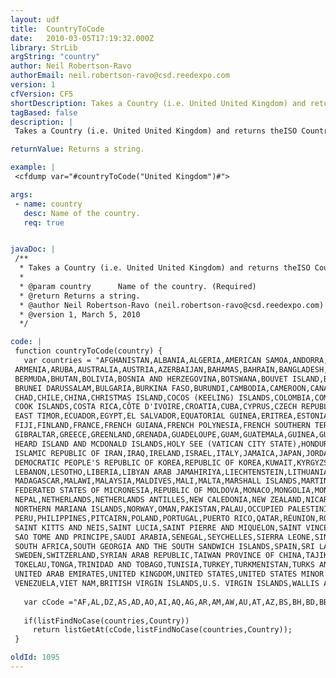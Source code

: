 ```yaml
---
layout: udf
title:  CountryToCode
date:   2010-03-05T17:19:32.000Z
library: StrLib
argString: "country"
author: Neil Robertson-Ravo
authorEmail: neil.robertson-ravo@csd.reedexpo.com
version: 1
cfVersion: CF5
shortDescription: Takes a Country (i.e. United United Kingdom) and returns theISO Country Name (i.e. GB).
tagBased: false
description: |
 Takes a Country (i.e. United United Kingdom) and returns theISO Country Name (i.e. GB). Simple reversal of the CodeToCountry UDF by delatush@yahoo.com.

returnValue: Returns a string.

example: |
 <cfdump var="#countryToCode("United Kingdom")#">

args:
 - name: country
   desc: Name of the country.
   req: true


javaDoc: |
 /**
  * Takes a Country (i.e. United United Kingdom) and returns theISO Country Name (i.e. GB).
  * 
  * @param country      Name of the country. (Required)
  * @return Returns a string. 
  * @author Neil Robertson-Ravo (neil.robertson-ravo@csd.reedexpo.com) 
  * @version 1, March 5, 2010 
  */

code: |
 function countryToCode(country) {
   var countries = "AFGHANISTAN,ALBANIA,ALGERIA,AMERICAN SAMOA,ANDORRA,ANGOLA,ANGUILLA,ANTARCTICA,ANTIGUA AND BARBUDA,ARGENTINA,
 ARMENIA,ARUBA,AUSTRALIA,AUSTRIA,AZERBAIJAN,BAHAMAS,BAHRAIN,BANGLADESH,BARBADOS,BELARUS,BELGIUM,BELIZE,BENIN,
 BERMUDA,BHUTAN,BOLIVIA,BOSNIA AND HERZEGOVINA,BOTSWANA,BOUVET ISLAND,BRAZIL,BRITISH INDIAN OCEAN TERRITORY,
 BRUNEI DARUSSALAM,BULGARIA,BURKINA FASO,BURUNDI,CAMBODIA,CAMEROON,CANADA,CAPE VERDE,CAYMAN ISLANDS,CENTRAL AFRICAN REPUBLIC,
 CHAD,CHILE,CHINA,CHRISTMAS ISLAND,COCOS (KEELING) ISLANDS,COLOMBIA,COMOROS,CONGO,THE DEMOCRATIC REPUBLIC OF THE CONGO,
 COOK ISLANDS,COSTA RICA,CÔTE D'IVOIRE,CROATIA,CUBA,CYPRUS,CZECH REPUBLIC,DENMARK,DJIBOUTI,DOMINICA,DOMINICAN REPUBLIC,
 EAST TIMOR,ECUADOR,EGYPT,EL SALVADOR,EQUATORIAL GUINEA,ERITREA,ESTONIA,ETHIOPIA,FALKLAND ISLANDS (MALVINAS),FAROE ISLANDS,
 FIJI,FINLAND,FRANCE,FRENCH GUIANA,FRENCH POLYNESIA,FRENCH SOUTHERN TERRITORIES,GABON,GAMBIA,GEORGIA,GERMANY,GHANA,
 GIBRALTAR,GREECE,GREENLAND,GRENADA,GUADELOUPE,GUAM,GUATEMALA,GUINEA,GUINEA-BISSAU,GUYANA,HAITI,
 HEARD ISLAND AND MCDONALD ISLANDS,HOLY SEE (VATICAN CITY STATE),HONDURAS,HONG KONG,HUNGARY,ICELAND,INDIA,INDONESIA,
 ISLAMIC REPUBLIC OF IRAN,IRAQ,IRELAND,ISRAEL,ITALY,JAMAICA,JAPAN,JORDAN,KAZAKSTAN,KENYA,KIRIBATI,
 DEMOCRATIC PEOPLE'S REPUBLIC OF KOREA,REPUBLIC OF KOREA,KUWAIT,KYRGYZSTAN,LAO PEOPLE'S DEMOCRATIC REPUBLIC,LATVIA,
 LEBANON,LESOTHO,LIBERIA,LIBYAN ARAB JAMAHIRIYA,LIECHTENSTEIN,LITHUANIA,LUXEMBOURG,MACAU,THE FORMER YUGOSLAV REPUBLIC OF MACEDONIA,
 MADAGASCAR,MALAWI,MALAYSIA,MALDIVES,MALI,MALTA,MARSHALL ISLANDS,MARTINIQUE,MAURITANIA,MAURITIUS,MAYOTTE,MEXICO,
 FEDERATED STATES OF MICRONESIA,REPUBLIC OF MOLDOVA,MONACO,MONGOLIA,MONTSERRAT,MOROCCO,MOZAMBIQUE,MYANMAR,NAMIBIA,NAURU,
 NEPAL,NETHERLANDS,NETHERLANDS ANTILLES,NEW CALEDONIA,NEW ZEALAND,NICARAGUA,NIGER,NIGERIA,NIUE,NORFOLK ISLAND,
 NORTHERN MARIANA ISLANDS,NORWAY,OMAN,PAKISTAN,PALAU,OCCUPIED PALESTINIAN TERRITORY,PANAMA,PAPUA NEW GUINEA,PARAGUAY,
 PERU,PHILIPPINES,PITCAIRN,POLAND,PORTUGAL,PUERTO RICO,QATAR,RÉUNION,ROMANIA,RUSSIAN FEDERATION,RWANDA,SAINT HELENA,
 SAINT KITTS AND NEIS,SAINT LUCIA,SAINT PIERRE AND MIQUELON,SAINT VINCENT AND THE GRENADINES,SAMOA,SAN MARINO,
 SAO TOME AND PRINCIPE,SAUDI ARABIA,SENEGAL,SEYCHELLES,SIERRA LEONE,SINGAPORE,SLOVAKIA,SLOVENIA,SOLOMON ISLANDS,SOMALIA,
 SOUTH AFRICA,SOUTH GEORGIA AND THE SOUTH SANDWICH ISLANDS,SPAIN,SRI LANKA,SUDAN,SURINAME,SVALBARD AND JAN MAYEN,SWAZILAND,
 SWEDEN,SWITZERLAND,SYRIAN ARAB REPUBLIC,TAIWAN PROVINCE OF CHINA,TAJIKISTAN,UNITED REPUBLIC OF TANZANIA,THAILAND,TOGO,
 TOKELAU,TONGA,TRINIDAD AND TOBAGO,TUNISIA,TURKEY,TURKMENISTAN,TURKS AND CAICOS ISLANDS,TUVALU,UGANDA,UKRAINE,
 UNITED ARAB EMIRATES,UNITED KINGDOM,UNITED STATES,UNITED STATES MINOR OUTLYING ISLANDS,URUGUAY,UZBEKISTAN,VANUATU,
 VENEZUELA,VIET NAM,BRITISH VIRGIN ISLANDS,U.S. VIRGIN ISLANDS,WALLIS AND FUTUNA,WESTERN SAHARA,YEMEN,YUGOSLAVIA,ZAMBIA,ZIMBABWE";
 
   var cCode ="AF,AL,DZ,AS,AD,AO,AI,AQ,AG,AR,AM,AW,AU,AT,AZ,BS,BH,BD,BB,BY,BE,BZ,BJ,BM,BT,BO,BA,BW,BV,BR,IO,BN,BG,BF,BI,KH,CM,CA,CV,KY,CF,TD,CL,CN,CX,CC,CO,KM,CG,CD,CK,CR,CI,HR,CU,CY,CZ,DK,DJ,DM,DO,TP,EC,EG,SV,GQ,ER,EE,ET,FK,FO,FJ,FI,FR,GF,PF,TF,GA,GM,GE,DE,GH,GI,GR,GL,GD,GP,GU,GT,GN,GW,GY,HT,HM,VA,HN,HK,HU,IS,IN,ID,IR,IQ,IE,IL,IT,JM,JP,JO,KZ,KE,KI,KP,KR,KW,KG,LA,LV,LB,LS,LR,LY,LI,LT,LU,MO,MK,MG,MW,MY,MV,ML,MT,MH,MQ,MR,MU,YT,MX,FM,MD,MC,MN,MS,MA,MZ,MM,NA,NR,NP,NL,AN,NC,NZ,NI,NE,NG,NU,NF,MP,NO,OM,PK,PW,PS,PA,PG,PY,PE,PH,PN,PL,PT,PR,QA,RE,RO,RU,RW,SH,KN,LC,PM,VC,WS,SM,ST,SA,SN,SC,SL,SG,SK,SI,SB,SO,ZA,GS,ES,LK,SD,SR,SJ,SZ,SE,CH,SY,TW,TJ,TZ,TH,TG,TK,TO,TT,TN,TR,TM,TC,TV,UG,UA,AE,GB,US,UM,UY,UZ,VU,VE,VN,VG,VI,WF,EH,YE,YU,ZM,ZW";
 
   if(listFindNoCase(countries,Country))
     return listGetAt(cCode,listFindNoCase(countries,Country));
 }

oldId: 1095
---
```


